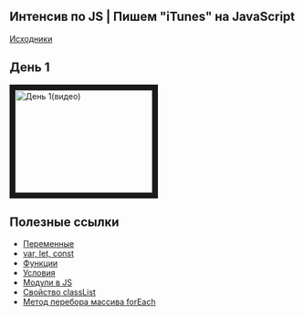 ## Интенсив по JS | Пишем "iTunes" на JavaScript

[Исходники](https://github.com/vik-vavilikhin/Courses/raw/master/GloAcademy/JS/IntensiveJS%236Tunes/Tunes.zip)

<!-- [![День 1(видео)](http://img.youtube.com/vi/7tr_hegKXKI/1.jpg)](http://www.youtube.com/watch?v=7tr_hegKXKI) -->
## День 1
<a href="http://www.youtube.com/watch?feature=player_embedded&v=7tr_hegKXKI" target="_blank"><img src="http://img.youtube.com/vi/7tr_hegKXKI/1.jpg" 
alt="День 1(видео)" width="240" height="180" border="10" /></a>

## Полезные ссылки
  - [Переменные](https://learn.javascript.ru/variables)
  - [var, let, const](https://habr.com/ru/company/ruvds/blog/420359/)
  - [Функции](https://learn.javascript.ru/function-basics)
  - [Условия](https://learn.javascript.ru/ifelse)
  - [Модули в JS](https://learn.javascript.ru/modules-intro)
  - [Свойство classList](https://developer.mozilla.org/ru/docs/Web/API/Element/classList)
  - [Метод перебора массива forEach](https://developer.mozilla.org/ru/docs/Web/JavaScript/Reference/Global_Objects/Array/forEach)
  